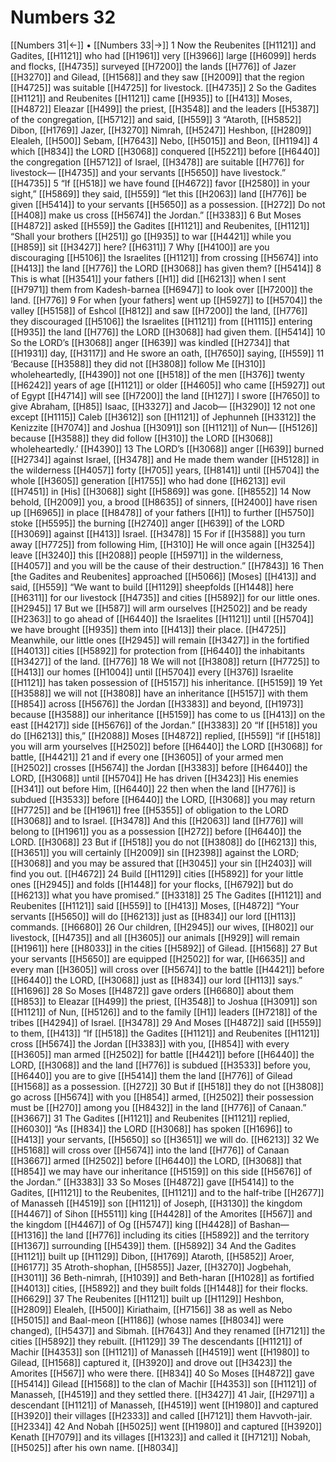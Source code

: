# Numbers 32
[[Numbers 31|←]] • [[Numbers 33|→]]
1 Now the Reubenites [[H1121]] and Gadites, [[H1121]] who had [[H1961]] very [[H3966]] large [[H6099]] herds and flocks, [[H4735]] surveyed [[H7200]] the lands [[H776]] of Jazer [[H3270]] and Gilead, [[H1568]] and they saw [[H2009]] that the region [[H4725]] was suitable [[H4725]] for livestock. [[H4735]] 
2 So the Gadites [[H1121]] and Reubenites [[H1121]] came [[H935]] to [[H413]] Moses, [[H4872]] Eleazar [[H499]] the priest, [[H3548]] and the leaders [[H5387]] of the congregation, [[H5712]] and said, [[H559]] 
3 “Ataroth, [[H5852]] Dibon, [[H1769]] Jazer, [[H3270]] Nimrah, [[H5247]] Heshbon, [[H2809]] Elealeh, [[H500]] Sebam, [[H7643]] Nebo, [[H5015]] and Beon, [[H1194]] 
4 which [[H834]] the LORD [[H3068]] conquered [[H5221]] before [[H6440]] the congregation [[H5712]] of Israel, [[H3478]] are suitable [[H776]] for livestock— [[H4735]] and your servants [[H5650]] have livestock.” [[H4735]] 
5 “If [[H518]] we have found [[H4672]] favor [[H2580]] in your sight,” [[H5869]] they said, [[H559]] “let this [[H2063]] land [[H776]] be given [[H5414]] to your servants [[H5650]] as a possession. [[H272]] Do not [[H408]] make us cross [[H5674]] the Jordan.” [[H3383]] 
6 But Moses [[H4872]] asked [[H559]] the Gadites [[H1121]] and Reubenites, [[H1121]] “Shall your brothers [[H251]] go [[H935]] to war [[H4421]] while you [[H859]] sit [[H3427]] here? [[H6311]] 
7 Why [[H4100]] are you discouraging [[H5106]] the Israelites [[H1121]] from crossing [[H5674]] into [[H413]] the land [[H776]] the LORD [[H3068]] has given them? [[H5414]] 
8 This is what [[H3541]] your fathers [[H1]] did [[H6213]] when I sent [[H7971]] them  from Kadesh-barnea [[H6947]] to look over [[H7200]] the land. [[H776]] 
9 For when [your fathers] went up [[H5927]] to [[H5704]] the valley [[H5158]] of Eshcol [[H812]] and saw [[H7200]] the land, [[H776]] they discouraged [[H5106]] the Israelites [[H1121]] from [[H1115]] entering [[H935]] the land [[H776]] the LORD [[H3068]] had given them. [[H5414]] 
10 So the LORD’s [[H3068]] anger [[H639]] was kindled [[H2734]] that [[H1931]] day, [[H3117]] and He swore an oath, [[H7650]] saying, [[H559]] 
11 ‘Because [[H3588]] they did not [[H3808]] follow Me [[H310]] wholeheartedly, [[H4390]] not one [[H518]] of the men [[H376]] twenty [[H6242]] years of age [[H1121]] or older [[H4605]] who came [[H5927]] out of Egypt [[H4714]] will see [[H7200]] the land [[H127]] I swore [[H7650]] to give Abraham, [[H85]] Isaac, [[H3327]] and Jacob— [[H3290]] 
12 not one except [[H1115]] Caleb [[H3612]] son [[H1121]] of Jephunneh [[H3312]] the Kenizzite [[H7074]] and Joshua [[H3091]] son [[H1121]] of Nun— [[H5126]] because [[H3588]] they did follow [[H310]] the LORD [[H3068]] wholeheartedly.’ [[H4390]] 
13 The LORD’s [[H3068]] anger [[H639]] burned [[H2734]] against Israel, [[H3478]] and He made them wander [[H5128]] in the wilderness [[H4057]] forty [[H705]] years, [[H8141]] until [[H5704]] the whole [[H3605]] generation [[H1755]] who had done [[H6213]] evil [[H7451]] in [His] [[H3068]] sight [[H5869]] was gone. [[H8552]] 
14 Now behold, [[H2009]] you, a brood [[H8635]] of sinners, [[H2400]] have risen up [[H6965]] in place [[H8478]] of your fathers [[H1]] to further [[H5750]] stoke [[H5595]] the burning [[H2740]] anger [[H639]] of the LORD [[H3069]] against [[H413]] Israel. [[H3478]] 
15 For if [[H3588]] you turn away [[H7725]] from following Him, [[H310]] He will once again [[H3254]] leave [[H3240]] this [[H2088]] people [[H5971]] in the wilderness, [[H4057]] and you will be the cause of their destruction.” [[H7843]] 
16 Then [the Gadites and Reubenites] approached [[H5066]] [Moses] [[H413]] and said, [[H559]] “We want to build [[H1129]] sheepfolds [[H1448]] here [[H6311]] for our livestock [[H4735]] and cities [[H5892]] for our little ones. [[H2945]] 
17 But we [[H587]] will arm ourselves [[H2502]] and be ready [[H2363]] to go ahead of [[H6440]] the Israelites [[H1121]] until [[H5704]] we have brought [[H935]] them into [[H413]] their place. [[H4725]] Meanwhile, our little ones [[H2945]] will remain [[H3427]] in the fortified [[H4013]] cities [[H5892]] for protection from [[H6440]] the inhabitants [[H3427]] of the land. [[H776]] 
18 We will not [[H3808]] return [[H7725]] to [[H413]] our homes [[H1004]] until [[H5704]] every [[H376]] Israelite [[H1121]] has taken possession of [[H5157]] his inheritance. [[H5159]] 
19 Yet [[H3588]] we will not [[H3808]] have an inheritance [[H5157]] with them [[H854]] across [[H5676]] the Jordan [[H3383]] and beyond, [[H1973]] because [[H3588]] our inheritance [[H5159]] has come to us [[H413]] on the east [[H4217]] side [[H5676]] of the Jordan.” [[H3383]] 
20 “If [[H518]] you do [[H6213]] this,” [[H2088]] Moses [[H4872]] replied, [[H559]] “if [[H518]] you will arm yourselves [[H2502]] before [[H6440]] the LORD [[H3068]] for battle, [[H4421]] 
21 and if every one [[H3605]] of your armed men [[H2502]] crosses [[H5674]] the Jordan [[H3383]] before [[H6440]] the LORD, [[H3068]] until [[H5704]] He has driven [[H3423]] His enemies [[H341]] out before Him, [[H6440]] 
22 then when the land [[H776]] is subdued [[H3533]] before [[H6440]] the LORD, [[H3068]] you may return [[H7725]] and be [[H1961]] free [[H5355]] of obligation to the LORD [[H3068]] and to Israel. [[H3478]] And this [[H2063]] land [[H776]] will belong to [[H1961]] you as a possession [[H272]] before [[H6440]] the LORD. [[H3068]] 
23 But if [[H518]] you do not [[H3808]] do [[H6213]] this, [[H3651]] you will certainly [[H2009]] sin [[H2398]] against the LORD; [[H3068]] and you may be assured that [[H3045]] your sin [[H2403]] will find you out. [[H4672]] 
24 Build [[H1129]] cities [[H5892]] for your little ones [[H2945]] and folds [[H1448]] for your flocks, [[H6792]] but do [[H6213]] what you have promised.” [[H3318]] 
25 The Gadites [[H1121]] and Reubenites [[H1121]] said [[H559]] to [[H413]] Moses, [[H4872]] “Your servants [[H5650]] will do [[H6213]] just as [[H834]] our lord [[H113]] commands. [[H6680]] 
26 Our children, [[H2945]] our wives, [[H802]] our livestock, [[H4735]] and all [[H3605]] our animals [[H929]] will remain [[H1961]] here [[H8033]] in the cities [[H5892]] of Gilead. [[H1568]] 
27 But your servants [[H5650]] are equipped [[H2502]] for war, [[H6635]] and every man [[H3605]] will cross over [[H5674]] to the battle [[H4421]] before [[H6440]] the LORD, [[H3068]] just as [[H834]] our lord [[H113]] says.” [[H1696]] 
28 So Moses [[H4872]] gave orders [[H6680]] about them [[H853]] to Eleazar [[H499]] the priest, [[H3548]] to Joshua [[H3091]] son [[H1121]] of Nun, [[H5126]] and to the family [[H1]] leaders [[H7218]] of the tribes [[H4294]] of Israel. [[H3478]] 
29 And Moses [[H4872]] said [[H559]] to them, [[H413]] “If [[H518]] the Gadites [[H1121]] and Reubenites [[H1121]] cross [[H5674]] the Jordan [[H3383]] with you, [[H854]] with every [[H3605]] man armed [[H2502]] for battle [[H4421]] before [[H6440]] the LORD, [[H3068]] and the land [[H776]] is subdued [[H3533]] before you, [[H6440]] you are to give [[H5414]] them the land [[H776]] of Gilead [[H1568]] as a possession. [[H272]] 
30 But if [[H518]] they do not [[H3808]] go across [[H5674]] with you [[H854]] armed, [[H2502]] their possession must be [[H270]] among you [[H8432]] in the land [[H776]] of Canaan.” [[H3667]] 
31 The Gadites [[H1121]] and Reubenites [[H1121]] replied, [[H6030]] “As [[H834]] the LORD [[H3068]] has spoken [[H1696]] to [[H413]] your servants, [[H5650]] so [[H3651]] we will do. [[H6213]] 
32 We [[H5168]] will cross over [[H5674]] into the land [[H776]] of Canaan [[H3667]] armed [[H2502]] before [[H6440]] the LORD, [[H3068]] that [[H854]] we may have our inheritance [[H5159]] on this side [[H5676]] of the Jordan.” [[H3383]] 
33 So Moses [[H4872]] gave [[H5414]] to  the Gadites, [[H1121]] to the Reubenites, [[H1121]] and to the half-tribe [[H2677]] of Manasseh [[H4519]] son [[H1121]] of Joseph, [[H3130]] the kingdom [[H4467]] of Sihon [[H5511]] king [[H4428]] of the Amorites [[H567]] and the kingdom [[H4467]] of Og [[H5747]] king [[H4428]] of Bashan— [[H1316]] the land [[H776]] including its cities [[H5892]] and the territory [[H1367]] surrounding [[H5439]] them. [[H5892]] 
34 And the Gadites [[H1121]] built up [[H1129]] Dibon, [[H1769]] Ataroth, [[H5852]] Aroer, [[H6177]] 
35 Atroth-shophan, [[H5855]] Jazer, [[H3270]] Jogbehah, [[H3011]] 
36 Beth-nimrah, [[H1039]] and Beth-haran [[H1028]] as fortified [[H4013]] cities, [[H5892]] and they built folds [[H1448]] for their flocks. [[H6629]] 
37 The Reubenites [[H1121]] built up [[H1129]] Heshbon, [[H2809]] Elealeh, [[H500]] Kiriathaim, [[H7156]] 
38 as well as Nebo [[H5015]] and Baal-meon [[H1186]] (whose names [[H8034]] were changed), [[H5437]] and Sibmah. [[H7643]] And they renamed [[H7121]] the cities [[H5892]] they rebuilt. [[H1129]] 
39 The descendants [[H1121]] of Machir [[H4353]] son [[H1121]] of Manasseh [[H4519]] went [[H1980]] to Gilead, [[H1568]] captured it, [[H3920]] and drove out [[H3423]] the Amorites [[H567]] who were there. [[H834]] 
40 So Moses [[H4872]] gave [[H5414]] Gilead [[H1568]] to the clan of Machir [[H4353]] son [[H1121]] of Manasseh, [[H4519]] and they settled there. [[H3427]] 
41 Jair, [[H2971]] a descendant [[H1121]] of Manasseh, [[H4519]] went [[H1980]] and captured [[H3920]] their villages [[H2333]] and called [[H7121]] them  Havvoth-jair. [[H2334]] 
42 And Nobah [[H5025]] went [[H1980]] and captured [[H3920]] Kenath [[H7079]] and its villages [[H1323]] and called it [[H7121]] Nobah, [[H5025]] after his own name. [[H8034]] 
